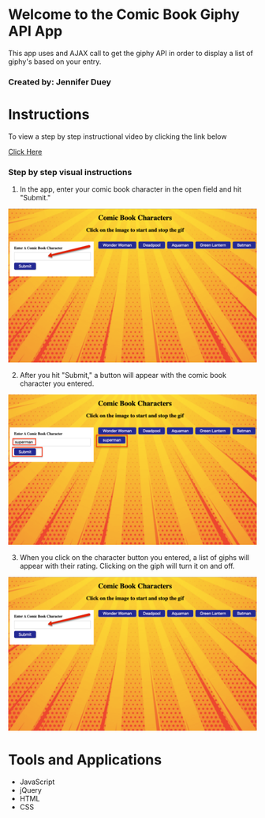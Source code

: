 # Welcome to the Comic Book Giphy API App

This app uses and AJAX call to get the giphy API in order to display a list of giphy's based on your entry.

### Created by: Jennifer Duey

# Instructions

To view a step by step instructional video by clicking the link below

[Click Here](https://drive.google.com/file/d/1-ny_RnX8GPoKfURLmHDdgrLslyBszYsI/view)


### Step by step visual instructions

1. In the app, enter your comic book character in the open field and hit "Submit."

![giphy1](https://github.com/jldueyusa/Giphy-API/blob/master/assets/images/giphy1.png)

2. After you hit "Submit," a button will appear with the comic book character you entered. 

![giphy2](https://github.com/jldueyusa/Giphy-API/blob/master/assets/images/giphy2.png)

3. When you click on the character button you entered, a list of giphs will appear with their rating. Clicking on the giph will turn it on and off.

![Word3](https://github.com/jldueyusa/Giphy-API/blob/master/assets/images/giphy1.png)

# Tools and Applications
- JavaScript
- jQuery
- HTML
- CSS

